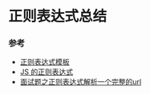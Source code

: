 # 正则表达式总结

### 参考

* [正则表达式模板](https://juejin.im/post/59edac6c51882578da0d07f4)
* [JS 的正则表达式](https://juejin.im/post/59b5e50f51882519777c4815)
* [面试题之正则表达式解析一个完整的url](https://juejin.im/post/5aab72fd518825188038af9b)